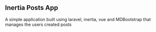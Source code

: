## Inertia Posts App

A simple application built using laravel, inertia, vue and MDBootstrap that manages the users created posts
